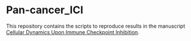 # Pan-cancer_ICI
This repository contains the scripts to reproduce results in the manuscript [Cellular Dynamics Upon Immune Checkpoint Inhibition](https://www.biorxiv.org/content/10.1101/2024.06.30.601413v1).
